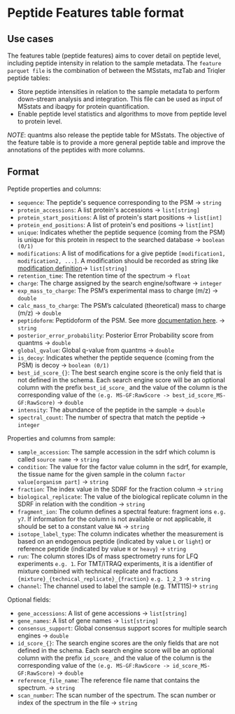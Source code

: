 # Peptide Features table format

## Use cases

The features table (peptide features) aims to cover detail on peptide level, including peptide intensity in relation to the sample metadata. The `feature parquet file` is the combination of between the MSstats, mzTab and Triqler peptide tables:

- Store peptide intensities in relation to the sample metadata to perform down-stream analysis and integration. This file can be used as input of MSstats and ibaqpy for protein quantification. 
- Enable peptide level statistics and algorithms to move from peptide level to protein level.

*NOTE*: quantms also release the peptide table for MSstats. The objective of the feature table is to provide a more general peptide table and improve the annotations of the peptides with more columns. 

## Format

Peptide properties and columns: 

- `sequence`: The peptide's sequence corresponding to the PSM -> `string`
- `protein_accessions`: A list protein's accessions -> `list[string]` 
- `protein_start_positions`: A list of protein's start positions -> `list[int]`
- `protein_end_positions`: A list of protein's end positions -> `list[int]`
- `unique`: Indicates whether the peptide sequence (coming from the PSM) is unique for this protein in respect to the searched database -> `boolean (0/1)`
- `modifications`: A list of modifications for a give peptide `[modification1, modification2, ...]`. A modification should be recorded as string like [modification definition](README.md#modifications)-> `list[string]`
- `retention_time`: The retention time of the spectrum -> `float`
- `charge`: The charge assigned by the search engine/software -> `integer`
- `exp_mass_to_charge`: The PSM’s experimental mass to charge (m/z) -> `double`
- `calc_mass_to_charge`: The PSM’s calculated (theoretical) mass to charge (m/z) -> `double`
- `peptidoform`: Peptidoform of the PSM. See more [documentation here](README.md#peptidoform). -> `string`
- `posterior_error_probability`: Posterior Error Probability score from quantms -> `double`
- `global_qvalue`: Global q-value from quantms -> `double`
- `is_decoy`: Indicates whether the peptide sequence (coming from the PSM) is decoy -> `boolean (0/1)`
- `best_id_score_{}`: The best search engine score is the only field that is not defined in the schema. Each search engine score will be an optional column with the prefix `best_id_score_` and the value of the column is the corresponding value of the `(e.g. MS-GF:RawScore -> best_id_score_MS-GF:RawScore)` -> `double`
- `intensity`: The abundance of the peptide in the sample -> `double`
- `spectral_count`: The number of spectra that match the peptide -> `integer`

Properties and columns from sample: 

- `sample_accession`: The sample accession in the sdrf which column is called `source name` -> `string`
- `condition`: The value for the factor value column in the sdrf, for example, the tissue name for the given sample in the column `factor value[organism part]` -> `string`
- `fraction`: The index value in the SDRF for the fraction column -> `string`
- `biological_replicate`: The value of the biological replicate column in the SDRF in relation with the condition -> `string`
- `fragment_ion`: The column defines a spectral feature: fragment ions `e.g. y7`. If information for the column is not available or not applicable, it should be set to a constant value `NA` -> `string`
- `isotope_label_type`: The column indicates whether the measurement is based on an endogenous peptide (indicated by value `L` or `light`) or reference peptide (indicated by value `H` or `heavy`) -> `string`
- `run`: The column stores IDs of mass spectrometry runs for LFQ experiments `e.g. 1`. For TMT/iTRAQ experiments, it is a identifier of mixture combined with technical replicate and fractions `{mixture}_{technical_replicate}_{fraction}` `e.g. 1_2_3` -> `string`
- `channel`: The channel used to label the sample (e.g. TMT115)-> `string`

Optional fields:

- `gene_accessions`: A list of gene accessions -> `list[string]`
- `gene_names`: A list of gene names -> `list[string]`
- `consensus_support`: Global consensus support scores for multiple search engines -> `double`
- `id_score_{}`: The search engine scores are the only fields that are not defined in the schema. Each search engine score will be an optional column with the prefix `id_score_` and the value of the column is the corresponding value of the `(e.g. MS-GF:RawScore -> id_score_MS-GF:RawScore)` -> `double`
- `reference_file_name`: The reference file name that contains the spectrum. -> `string` 
- `scan_number`: The scan number of the spectrum. The scan number or index of the spectrum in the file -> `string` 
